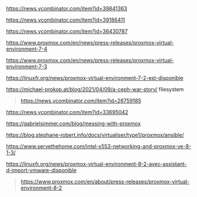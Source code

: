 https://news.ycombinator.com/item?id=39841363

https://news.ycombinator.com/item?id=39186411

https://news.ycombinator.com/item?id=36430787

https://www.proxmox.com/en/news/press-releases/proxmox-virtual-environment-7-4

https://www.proxmox.com/en/news/press-releases/proxmox-virtual-environment-7-3

https://linuxfr.org/news/proxmox-virtual-environment-7-2-est-disponible

https://michael-prokop.at/blog/2021/04/09/a-ceph-war-story/ filesystem
> https://news.ycombinator.com/item?id=26759185

https://news.ycombinator.com/item?id=33695042

https://gabrielsimmer.com/blog/messing-with-proxmox

https://blog.stephane-robert.info/docs/virtualiser/type1/proxmox/ansible/

https://www.servethehome.com/intel-x553-networking-and-proxmox-ve-8-1-3/

https://linuxfr.org/news/proxmox-virtual-environment-8-2-avec-assistant-d-import-vmware-disponible
> https://www.proxmox.com/en/about/press-releases/proxmox-virtual-environment-8-2